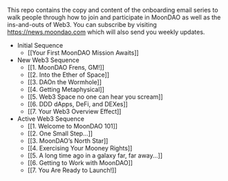 This repo contains the copy and content of the onboarding email series to walk people through how to join and participate in MoonDAO as well as the ins-and-outs of Web3. You can subscribe by visiting https://news.moondao.com which will also send you weekly updates.

- Initial Sequence
	- [[Your First MoonDAO Mission Awaits]]
- New Web3 Sequence
	- [[1. MoonDAO Frens, GM!]]
	- [[2. Into the Ether of Space]]
	- [[3. DAOn the Wormhole]]
	- [[4. Getting Metaphysical]]
	- [[5. Web3 Space no one can hear you scream]]
	- [[6. DDD dApps, DeFi, and DEXes]]
	- [[7. Your Web3 Overview Effect]]
- Active Web3 Sequence
	- [[1. Welcome to MoonDAO 101]]
	- [[2. One Small Step...]]
	- [[3. MoonDAO’s North Star]]
	- [[4. Exercising Your Mooney Rights]]
	- [[5. A long time ago in a galaxy far, far away...]]
	- [[6. Getting to Work with MoonDAO]]
	- [[7. You Are Ready to Launch!]]
